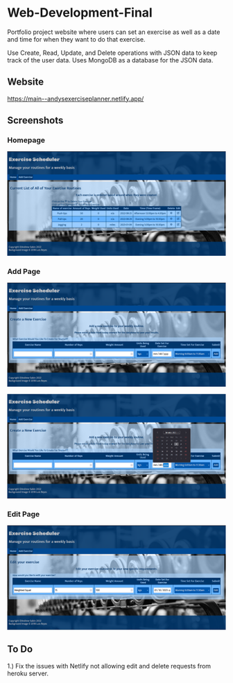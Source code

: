 # Web-Development-Final
Portfolio project website where users can set an exercise as well as a date and time for when they want to do that exercise.

Use Create, Read, Update, and Delete operations with JSON data to keep track of the user data. Uses MongoDB as a database for the JSON data.

## Website
https://main--andysexerciseplanner.netlify.app/

## Screenshots

### Homepage

![imagefile](https://github.com/andrew-sabin/Web-Development-Final/blob/main/screenshots/Home%20Page.png?raw=true)

### Add Page
![image without calander](https://github.com/andrew-sabin/Web-Development-Final/blob/main/screenshots/Add%20Page.png?raw=true)

![image with calander](https://github.com/andrew-sabin/Web-Development-Final/blob/main/screenshots/Add%20Exercise%20Page%20Calander.png?raw=true)

### Edit Page

![image](https://github.com/andrew-sabin/Web-Development-Final/blob/main/screenshots/Edit%20Page.png?raw=true)

## To Do

1.) Fix the issues with Netlify not allowing edit and delete requests from heroku server.
